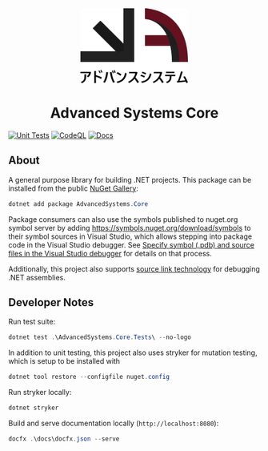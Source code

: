 <p align="center">
  <a title="Project Logo">
    <img height="150" style="margin-top:15px" src="https://raw.githubusercontent.com/Advanced-Systems/assets/master/logos/svg/min/adv-logo.svg">
  </a>
</p>

<h1 align="center">Advanced Systems Core</h1>

[![Unit Tests](https://github.com/Advanced-Systems/core/actions/workflows/dotnet-tests.yml/badge.svg)](https://github.com/Advanced-Systems/core/actions/workflows/dotnet-tests.yml)
[![CodeQL](https://github.com/Advanced-Systems/core/actions/workflows/codeql.yml/badge.svg)](https://github.com/Advanced-Systems/core/actions/workflows/codeql.yml)
[![Docs](https://github.com/Advanced-Systems/core/actions/workflows/docs.yml/badge.svg)](https://github.com/Advanced-Systems/core/actions/workflows/docs.yml)

## About

A general purpose library for building .NET projects. This package can be installed
from the public [NuGet Gallery](https://www.nuget.org/packages/AdvancedSystems.Core):

```powershell
dotnet add package AdvancedSystems.Core
```

Package consumers can also use the symbols published to nuget.org symbol server by adding <https://symbols.nuget.org/download/symbols>
to their symbol sources in Visual Studio, which allows stepping into package code in the Visual Studio debugger. See
[Specify symbol (.pdb) and source files in the Visual Studio debugger](https://learn.microsoft.com/en-us/visualstudio/debugger/specify-symbol-dot-pdb-and-source-files-in-the-visual-studio-debugger)
for details on that process.

Additionally, this project also supports [source link technology](https://learn.microsoft.com/en-us/dotnet/standard/library-guidance/sourcelink)
for debugging .NET assemblies.

## Developer Notes

Run test suite:

```powershell
dotnet test .\AdvancedSystems.Core.Tests\ --no-logo
```

In addition to unit testing, this project also uses stryker for mutation testing, which is setup to be installed with

```powershell
dotnet tool restore --configfile nuget.config
```

Run stryker locally:

```powershell
dotnet stryker
```

Build and serve documentation locally (`http://localhost:8080`):

```powershell
docfx .\docs\docfx.json --serve
```
